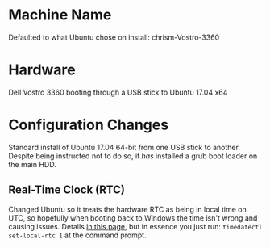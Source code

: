 # Machine Name
Defaulted to what Ubuntu chose on install: chrism-Vostro-3360

# Hardware
Dell Vostro 3360 booting through a USB stick to Ubuntu 17.04 x64

# Configuration Changes
Standard install of Ubuntu 17.04 64-bit from one USB stick to another.  Despite being instructed not to do so, it *has* installed a grub boot loader on the main HDD.

## Real-Time Clock (RTC)
Changed Ubuntu so it treats the hardware RTC as being in local time on UTC, so hopefully when booting back to Windows the time isn't wrong and causing issues.  Details [in this page](https://askubuntu.com/questions/169376/clock-time-is-off-on-dual-boot), but in essence you just run:
```timedatectl set-local-rtc 1```
at the command prompt.
